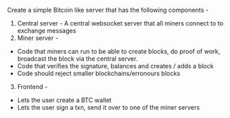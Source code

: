 Create a simple Bitcoin like server that has the following components - 

1. Central server - A central websocket server that all miners connect to to exchange messages
2. Miner server - 
 - Code that miners can run to be able to create blocks, do proof of work, broadcast the block via the central server. 
 - Code that verifies the signature, balances and creates / adds a block
 - Code should reject smaller blockchains/erronours blocks
3. Frontend -
 - Lets the user create a BTC wallet
 - Lets the user sign a txn, send it over to one of the miner servers